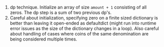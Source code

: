 1. dp technique. Initialize an array of size `amount + 1` consisting of all zeros. The dp step is a sum of two previous dp's.
2. Careful about initialization, specifying zero on a finite sized dictionary is better than leaving it open-ended as defaultdict (might run into runtime error issues as the size of the dictionary changes in a loop). Also careful about handling of cases where coins of the same denomination are being considered multiple times.
